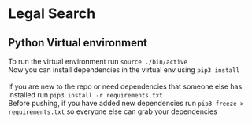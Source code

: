 # Legal Search
## Python Virtual environment
To run the virtual environment run `source ./bin/active`
</br>
Now you can install dependencies in the virtual env using `pip3 install`
</br>
</br>
If you are new to the repo or need dependencies that someone else has installed run `pip3 install -r requirements.txt`
</br>
Before pushing, if you have added new dependencies run `pip3 freeze > requirements.txt` so everyone else can grab your dependencies
